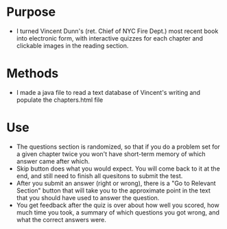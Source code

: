 # Purpose
- I turned Vincent Dunn's (ret. Chief of NYC Fire Dept.) most recent book into electronic form, with interactive quizzes for each chapter and clickable images in the reading section.

# Methods
- I made a java file to read a text database of Vincent's writing and populate the chapters.html file

# Use
- The questions section is randomized, so that if you do a problem set for a given chapter twice you won't have short-term memory of which answer came after which.
- Skip button does what you would expect. You will come back to it at the end, and still need to finish all quesitons to submit the test.
- After you submit an answer (right or wrong), there is a "Go to Relevant Section" button that will take you to the approximate point in the text that you should have used to answer the question.
- You get feedback after the quiz is over about how well you scored, how much time you took, a summary of which questions you got wrong, and what the correct answers were.
